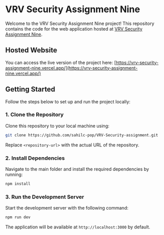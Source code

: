 # VRV Security Assignment Nine

Welcome to the VRV Security Assignment Nine project! This repository contains the code for the web application hosted at [VRV Security Assignment Nine](https://vrv-security-assignment-nine.vercel.app/).

## Hosted Website

You can access the live version of the project here: [https://vrv-security-assignment-nine.vercel.app/](https://vrv-security-assignment-nine.vercel.app/)

## Getting Started

Follow the steps below to set up and run the project locally:

### 1. Clone the Repository

Clone this repository to your local machine using:
```bash
git clone https://github.com/sahilc-pop/VRV-Security-assignment.git
```

Replace `<repository-url>` with the actual URL of the repository.

### 2. Install Dependencies

Navigate to the main folder and install the required dependencies by running:
```bash
npm install
```

### 3. Run the Development Server

Start the development server with the following command:
```bash
npm run dev
```

The application will be available at `http://localhost:3000` by default.
